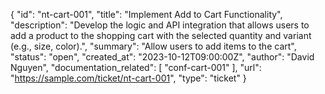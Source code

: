 {
  "id": "nt-cart-001",
  "title": "Implement Add to Cart Functionality",
  "description": "Develop the logic and API integration that allows users to add a product to the shopping cart with the selected quantity and variant (e.g., size, color).",
  "summary": "Allow users to add items to the cart",
  "status": "open",
  "created_at": "2023-10-12T09:00:00Z",
  "author": "David Nguyen",
  "documentation_related": [
    "conf-cart-001"
  ],
  "url": "https://sample.com/ticket/nt-cart-001",
  "type": "ticket"
}